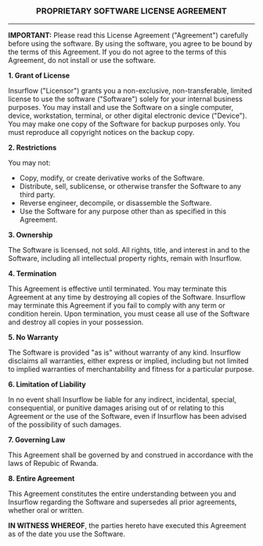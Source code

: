 <h3 style="text-align: center;">PROPRIETARY SOFTWARE LICENSE AGREEMENT</h1>

---

**IMPORTANT:** Please read this License Agreement ("Agreement") carefully before using the software. By using the software, you agree to be bound by the terms of this Agreement. If you do not agree to the terms of this Agreement, do not install or use the software.

**1. Grant of License**

Insurflow ("Licensor") grants you a non-exclusive, non-transferable, limited license to use the software ("Software") solely for your internal business purposes. You may install and use the Software on a single computer, device, workstation, terminal, or other digital electronic device ("Device"). You may make one copy of the Software for backup purposes only. You must reproduce all copyright notices on the backup copy.

**2. Restrictions**

You may not:

- Copy, modify, or create derivative works of the Software.
- Distribute, sell, sublicense, or otherwise transfer the Software to any third party.
- Reverse engineer, decompile, or disassemble the Software.
- Use the Software for any purpose other than as specified in this Agreement.

**3. Ownership**

The Software is licensed, not sold. All rights, title, and interest in and to the Software, including all intellectual property rights, remain with Insurflow.

**4. Termination**

This Agreement is effective until terminated. You may terminate this Agreement at any time by destroying all copies of the Software. Insurflow may terminate this Agreement if you fail to comply with any term or condition herein. Upon termination, you must cease all use of the Software and destroy all copies in your possession.

**5. No Warranty**

The Software is provided "as is" without warranty of any kind. Insurflow disclaims all warranties, either express or implied, including but not limited to implied warranties of merchantability and fitness for a particular purpose.

**6. Limitation of Liability**

In no event shall Insurflow be liable for any indirect, incidental, special, consequential, or punitive damages arising out of or relating to this Agreement or the use of the Software, even if Insurflow has been advised of the possibility of such damages.

**7. Governing Law**

This Agreement shall be governed by and construed in accordance with the laws of Repubic of Rwanda.

**8. Entire Agreement**

This Agreement constitutes the entire understanding between you and Insurflow regarding the Software and supersedes all prior agreements, whether oral or written.

**IN WITNESS WHEREOF**, the parties hereto have executed this Agreement as of the date you use the Software.
